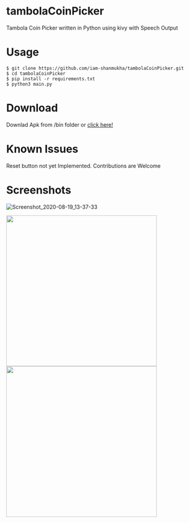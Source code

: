 # tambolaCoinPicker
Tambola Coin Picker written in Python using kivy with Speech Output</br>
# Usage
`$ git clone https://github.com/iam-shanmukha/tambolaCoinPicker.git`</br>
`$ cd tambolaCoinPicker`</br>
`$ pip install -r requirements.txt`</br>
`$ python3 main.py`</br>
# Download
Downlad Apk from /bin folder or [click here!](https://github.com/iam-shanmukha/tambolaCoinPicker/tree/master/bin)
# Known Issues
Reset button not yet Implemented. Contributions are Welcome
# Screenshots
![Screenshot_2020-08-19_13-37-33](https://user-images.githubusercontent.com/50124557/90609194-50771100-e221-11ea-9986-8d692d0e0b6e.png)

<p float="left">
  <img src="https://user-images.githubusercontent.com/50124557/90843238-d3fa4480-e37e-11ea-9c78-11691433461e.jpg" width="400" />
  <img src="https://user-images.githubusercontent.com/50124557/90843240-d5c40800-e37e-11ea-88a9-9dee6780b3bb.jpg" width="400" />
</p>
